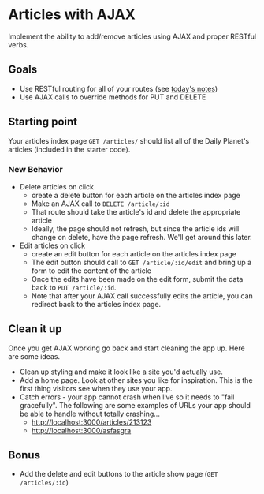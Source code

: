 # Articles with AJAX

Implement the ability to add/remove articles using AJAX and proper RESTful verbs.

## Goals

* Use RESTful routing for all of your routes (see [today's notes](https://wdi_sea.gitbooks.io/notes/content/05-express/express-intro/05crudexpress.html))
* Use AJAX calls to override methods for PUT and DELETE

## Starting point

Your articles index page `GET /articles/` should list all of the Daily Planet's articles (included in the starter code).

### New Behavior

* Delete articles on click
	* create a delete button for each article on the articles index page
  * Make an AJAX call to `DELETE /article/:id`
  * That route should take the article's id and delete the appropriate article
  * Ideally, the page should not refresh, but since the article ids will change on delete, have the page refresh. We'll get around this later.
* Edit articles on click
  * create an edit button for each article on the articles index page
  * The edit button should call to `GET /article/:id/edit` and bring up a form to edit the content of the article
  * Once the edits have been made on the edit form, submit the data back to `PUT /article/:id`.
  * Note that after your AJAX call successfully edits the article, you can redirect back to the articles index page.

## Clean it up

Once you get AJAX working go back and start cleaning the app up. Here are some ideas.

* Clean up styling and make it look like a site you'd actually use.
* Add a home page. Look at other sites you like for inspiration. This is the first thing visitors see when they use your app.
* Catch errors - your app cannot crash when live so it needs to "fail gracefully". The following are some examples of URLs your app should be able to handle without totally crashing...
    * [http://localhost:3000/articles/213123](http://localhost:3000/articles/213123)
    * [http://localhost:3000/asfasgra](http://localhost:3000/asfasgra)

## Bonus

* Add the delete and edit buttons to the article show page (`GET /articles/:id`)
